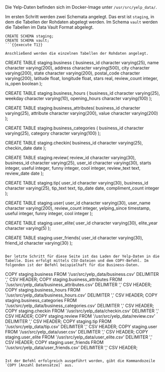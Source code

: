 Die Yelp-Daten befinden sich im Docker-Image unter `/usr/src/yelp_data/`.

Im ersten Schritt werden zwei Schemata angelegt. Das erst ist `staging`, in dem die Tabellen der Rohdaten abgelegt werden. Im Schema `vault` werden die Tabellen im Data Vault Format abgelegt.

```
CREATE SCHEMA staging;
CREATE SCHEMA vault;
```{{execute T1}}

Anschließend werden die einzelnen Tabellen der Rohdaten angelegt.

```
CREATE TABLE staging.business (
        business_id character varying(25),
        name character varying(200),
        address character varying(500),
        city character varying(200),
        state character varying(200),
        postal_code character varying(200),
        latitude float,
        longitude float,
        stars real,
        review_count integer,
        is_open boolean
);

CREATE TABLE staging.business_hours (
    business_id character varying(25),
    weekday character varying(10),
    opening_hours character varying(100)
);

CREATE TABLE staging.business_attributes(
    business_id character varying(25),
    attribute character varying(200),
    value character varying(200)
);

CREATE TABLE staging.business_categories (
    business_id character varying(25),
    category character varying(100)
);

CREATE TABLE staging.checkin(
    business_id character varying(25),
    checkin_date date
); 

CREATE TABLE staging.review(
    review_id character varying(30),
    business_id character varying(25),
    user_id character varying(30),
    starts integer,
    useful integer,
    funny integer,
    cool integer,
    review_text text,
    review_date date
);

CREATE TABLE staging.tip(
    user_id character varying(30),
    business_id character varying(25),
    tip_text text,
    tip_date date,
    compliment_count integer
);

CREATE TABLE staging.user(
    user_id character varying(30),
    user_name character varying(200),
    review_count integer,
    yelping_since timestamp,
    useful integer,
    funny integer,
    cool integer
);

CREATE TABLE staging.user_elite(
    user_id character varying(30),
    elite_year character varying(5)
);

CREATE TABLE staging.user_friends(
    user_id character varying(30),
    friend_id character varying(30)
);
```{{execute T2}}

Der letzte Schritt für diese Seite ist das Laden der Yelp-Daten in die Tabelle. Dies erfolgt mittels CSV-Dateien und dem COPY-Befehl. Im folgenden ist der Befehl beispielhaft für die Business-Daten.

```
COPY staging.business FROM '/usr/src/yelp_data/business.csv' DELIMITER ',' CSV HEADER;
COPY staging.business_attributes FROM '/usr/src/yelp_data/business_attributes.csv' DELIMITER ',' CSV HEADER;
COPY staging.business_hours FROM '/usr/src/yelp_data/business_hours.csv' DELIMITER ',' CSV HEADER;
COPY staging.business_categories FROM '/usr/src/yelp_data/business_categories.csv' DELIMITER ',' CSV HEADER;
COPY staging.checkin FROM '/usr/src/yelp_data/checkin.csv' DELIMITER ',' CSV HEADER;
COPY staging.review FROM '/usr/src/yelp_data/review.csv' DELIMITER ',' CSV HEADER;
COPY staging.tip FROM '/usr/src/yelp_data/tip.csv' DELIMITER ',' CSV HEADER;
COPY staging.user FROM '/usr/src/yelp_data/user.csv' DELIMITER ',' CSV HEADER;
COPY staging.user_elite FROM '/usr/src/yelp_data/user_elite.csv' DELIMITER ',' CSV HEADER;
COPY staging.user_friends FROM '/usr/src/yelp_data/user_friends.csv' DELIMITER ',' CSV HEADER;
```{{execute T3}

Ist der Befehl erfolgreich ausgeführt worden, gibt die Kommandozeile `COPY [Anzahl Datensätze]` aus.